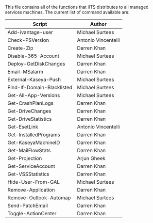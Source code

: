 This file contains all of the functions that IITS distributes to all managed services machines.  The current list of command available are:

|Script|Author|
|---|---|
|Add-ivantage-user|Michael Surtees
|Check-PSVersion|Antonio Vincentelli|
|Create-Zip|Darren Khan|
|Disable-365-Account|Michael Surtees|
|Deploy-GetDiskChanges|Darren Khan|
|Email-MSalarm|Darren Khan|
|External-Kaseya-Push|Michael Surtees|
|Find-If-Domain-Blacklisted|Michael Surtees|
|Get-All-App-Versions|Michael Surtees|
|Get-CrashPlanLogs|Darren Khan|
|Get-DriveChanges|Darren Khan|
|Get-DriveStatistics|Darren Khan|
|Get-EsetLink|Antonio Vincentelli|
|Get-InstalledPrograms|Darren Khan|
|Get-KaseyaMachineID|Darren Khan|
|Get-MailFlowStats|Darren Khan|
|Get-Projection|Arjun Gheek|
|Get-ServiceAccount|Darren Khan|
|Get-VSSStatistics|Darren Khan|
|Hide-User-From-GAL|Michael Surtees|
|Remove-Application|Darren Khan|
|Remove-Outlook-Automap|Michael Surtees|
|Send-PatchEmail|Darren Khan|
|Toggle-ActionCenter|Darren Khan|


